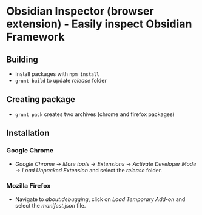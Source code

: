 # Obsidian Inspector (browser extension) - Easily inspect Obsidian Framework

## Building

* Install packages with `npm install`
* `grunt build` to update *release* folder

## Creating package

* `grunt pack` creates two archives (chrome and firefox packages)

## Installation

### Google Chrome

* *Google Chrome* -> *More tools* -> *Extensions* -> *Activate Developer Mode* -> *Load Unpacked Extension* and select the *release* folder.

### Mozilla Firefox

* Navigate to *about:debugging*, click on *Load Temporary Add-on* and select the *manifest.json* file.

